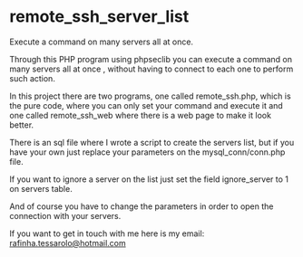 # remote_ssh_server_list
 
Execute a command on many servers all at once.

Through this PHP program using phpseclib you can execute a command on many servers all at once , without having to connect to each one to perform such action.

In this project there are two programs, one called remote_ssh.php, which is the pure code, where you can only set your command and execute it and one called remote_ssh_web where there is a web page to make it look better.

There is an sql file where I wrote a script to create the servers list, but if you have your own just replace your parameters on the mysql_conn/conn.php file.

If you want to ignore a server on the list just set the field ignore_server to 1 on servers table.

And of course you have to change the parameters in order to open the connection with your servers.

If you want to get in touch with me here is my email: rafinha.tessarolo@hotmail.com